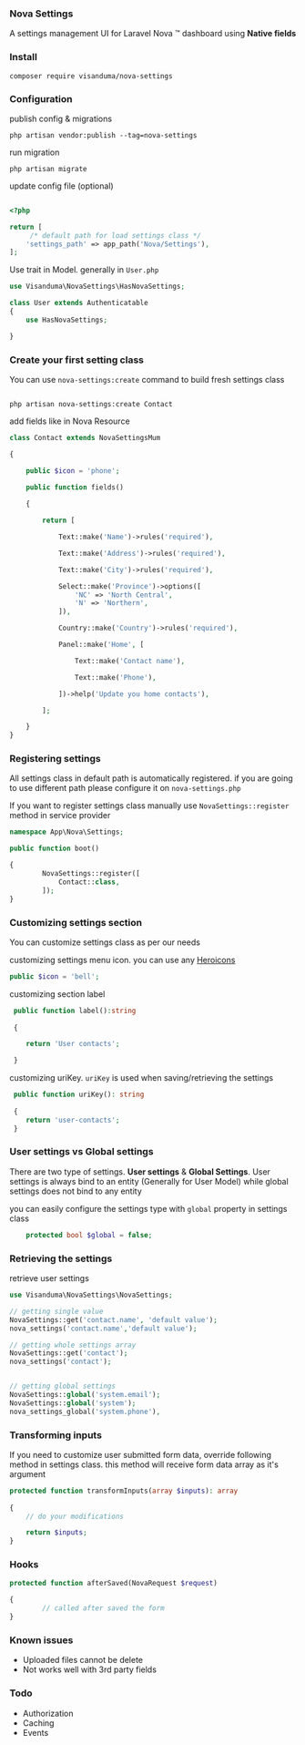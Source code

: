 ### Nova Settings

A settings management UI for Laravel Nova ™ dashboard using **Native fields**

### Install

`composer require visanduma/nova-settings`

### Configuration

publish config & migrations

```
php artisan vendor:publish --tag=nova-settings
```

run migration

```
php artisan migrate
```

update config file (optional)

```php

<?php

return [
     /* default path for load settings class */
    'settings_path' => app_path('Nova/Settings'),
];

```

Use trait in Model. generally in `User.php`

```php
use Visanduma\NovaSettings\HasNovaSettings;

class User extends Authenticatable
{
    use HasNovaSettings;

}

```

### Create your first setting class

You can use `nova-settings:create` command to build fresh settings class

```

php artisan nova-settings:create Contact

```

add fields like in Nova Resource

```php
class Contact extends NovaSettingsMum

{

    public $icon = 'phone';

    public function fields()
    
    {

        return [

            Text::make('Name')->rules('required'),

            Text::make('Address')->rules('required'),

            Text::make('City')->rules('required'),

            Select::make('Province')->options([
                'NC' => 'North Central',
                'N' => 'Northern',
            ]),

            Country::make('Country')->rules('required'),

            Panel::make('Home', [

                Text::make('Contact name'),

                Text::make('Phone'),

            ])->help('Update you home contacts'),

        ];

    }
}

```

### Registering settings

All settings class in default path is automatically registered. if you are going to use different path please configure it on `nova-settings.php`

If you want to register settings class manually use `NovaSettings::register` method in service provider

```php
namespace App\Nova\Settings;

public function boot()

{
        NovaSettings::register([
            Contact::class,
        ]);
}
```

### Customizing settings section

You can customize settings class as per our needs

customizing settings menu icon. you can use any [Heroicons](https://v1.heroicons.com/)

```php
public $icon = 'bell';
```

customizing section label

```php
 public function label():string
 
 {

    return 'User contacts';

 }
```

customizing uriKey. ```uriKey``` is used when saving/retrieving the settings

```php
 public function uriKey(): string
 
 {
    return 'user-contacts';
 }
```

### User settings vs Global settings

There are two type of settings. **User settings** & **Global Settings**.
User settings is always bind to an entity (Generally for User Model) while global settings does not bind to any entity

you can easily configure the settings type with ```global``` property in settings class

```php
    protected bool $global = false;
```

### Retrieving the settings

retrieve user settings

```php
use Visanduma\NovaSettings\NovaSettings;

// getting single value
NovaSettings::get('contact.name', 'default value');
nova_settings('contact.name','default value');

// getting whole settings array
NovaSettings::get('contact');
nova_settings('contact');


// getting global settings
NovaSettings::global('system.email');
NovaSettings::global('system');
nova_settings_global('system.phone'),
```

### Transforming inputs

If you need to customize user submitted form data, override following method in settings class. this method will receive form data array as it's argument

```php
protected function transformInputs(array $inputs): array
    
{
    // do your modifications

    return $inputs;
}
```


### Hooks

```php
protected function afterSaved(NovaRequest $request)

{
        // called after saved the form
}
```

### Known issues

- Uploaded files cannot be delete
- Not works well with 3rd party fields

### Todo

- Authorization
- Caching
- Events
